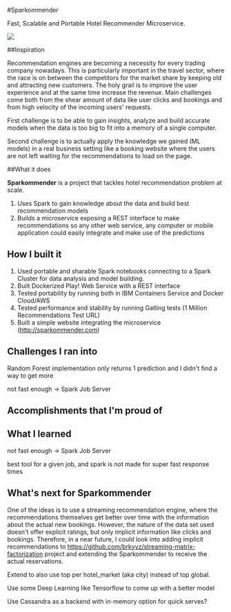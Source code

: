 #Sparkommender

Fast, Scalable and Portable Hotel Recommender Microservice.

<img src="https://cloud.githubusercontent.com/assets/246085/17652299/b3a2f7b0-6270-11e6-8f3b-8c64168b9b2f.png">

##Inspiration

Recommendation engines are becoming a necessity for every trading company nowadays.
This is particularly important in the travel sector,
where the race is on between the competitors for the market share by keeping old and attracting new customers.
The holy grail is to improve the user experience and at the same time increase the revenue.
Main challenges come both from the shear amount of data like user clicks and bookings and from high
velocity of the incoming users' requests.

First challenge is to be able to gain insights, analyze and build accurate models
when the data is too big to fit into a memory of a single computer.

Second challenge is to actually apply the knowledge we gained (ML models)
in a real business setting like a booking website where the users are not left
waiting for the recommendations to load on the page.


##What it does

**Sparkommender** is a project that tackles hotel recommendation problem at scale.

1. Uses Spark to gain knowledge about the data and build best recommendation models
2. Builds a microservice exposing a REST interface to make recommendations so
any other web service, any computer or mobile application could easily integrate
and make use of the predictions


## How I built it
1. Used portable and sharable Spark notebooks connecting to a Spark Cluster for data analysis and model building.
2. Built Dockerized Play! Web Service with a REST interface
3. Tested portability by running both in IBM Containers Service and Docker Cloud/AWS
4. Tested performance and stability by running Gatling tests (1 Million Recommendations Test URL)
5. Built a simple website integrating the microservice (http://sparkommender.com)

## Challenges I ran into
Random Forest implementation only returns 1 prediction and I didn't find a way to get more

not fast enough -> Spark Job Server

## Accomplishments that I'm proud of


## What I learned
not fast enough -> Spark Job Server

best tool for a given job, and spark is not made for super fast response times

## What's next for Sparkommender

One of the ideas is to use a streaming recommendation engine, where the recommendations
themselves get better over time with the information about the actual new bookings.
However, the nature of the data set used doesn't offer explicit ratings,
but only implicit information like clicks and bookings.
Therefore, in a near future, I could look into adding implicit recommendations to
https://github.com/brkyvz/streaming-matrix-factorization project
and extending the Sparkommender to receive the actual reservations.

Extend to also use top per hotel_market (aka city) instead of top global.

Use some Deep Learning like Tensorflow to come up with a better model

Use Cassandra as a backend with in-memory option for quick serves?
